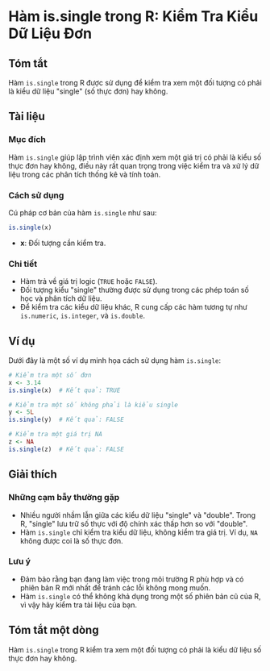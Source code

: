 <!--
Meta Description: # Hàm is.single trong R: Kiểm Tra Kiểu Dữ Liệu Đơn ## Tóm tắt Hàm `is.single` trong R được sử dụng để kiểm tra xem một đối tượng có phải là kiểu dữ li...
Meta Keywords: single, kiểm, tra, hàm, liệu
-->

# Hàm is.single trong R: Kiểm Tra Kiểu Dữ Liệu Đơn

## Tóm tắt
Hàm `is.single` trong R được sử dụng để kiểm tra xem một đối tượng có phải là kiểu dữ liệu "single" (số thực đơn) hay không.

## Tài liệu
### Mục đích
Hàm `is.single` giúp lập trình viên xác định xem một giá trị có phải là kiểu số thực đơn hay không, điều này rất quan trọng trong việc kiểm tra và xử lý dữ liệu trong các phân tích thống kê và tính toán.

### Cách sử dụng
Cú pháp cơ bản của hàm `is.single` như sau:

```R
is.single(x)
```

- **x**: Đối tượng cần kiểm tra.

### Chi tiết
- Hàm trả về giá trị logic (`TRUE` hoặc `FALSE`).
- Đối tượng kiểu "single" thường được sử dụng trong các phép toán số học và phân tích dữ liệu.
- Để kiểm tra các kiểu dữ liệu khác, R cung cấp các hàm tương tự như `is.numeric`, `is.integer`, và `is.double`.

## Ví dụ
Dưới đây là một số ví dụ minh họa cách sử dụng hàm `is.single`:

```R
# Kiểm tra một số đơn
x <- 3.14
is.single(x)  # Kết quả: TRUE

# Kiểm tra một số không phải là kiểu single
y <- 5L
is.single(y)  # Kết quả: FALSE

# Kiểm tra một giá trị NA
z <- NA
is.single(z)  # Kết quả: FALSE
```

## Giải thích
### Những cạm bẫy thường gặp
- Nhiều người nhầm lẫn giữa các kiểu dữ liệu "single" và "double". Trong R, "single" lưu trữ số thực với độ chính xác thấp hơn so với "double".
- Hàm `is.single` chỉ kiểm tra kiểu dữ liệu, không kiểm tra giá trị. Ví dụ, `NA` không được coi là số thực đơn.

### Lưu ý
- Đảm bảo rằng bạn đang làm việc trong môi trường R phù hợp và có phiên bản R mới nhất để tránh các lỗi không mong muốn.
- Hàm `is.single` có thể không khả dụng trong một số phiên bản cũ của R, vì vậy hãy kiểm tra tài liệu của bạn.

## Tóm tắt một dòng
Hàm `is.single` trong R kiểm tra xem một đối tượng có phải là kiểu dữ liệu số thực đơn hay không.